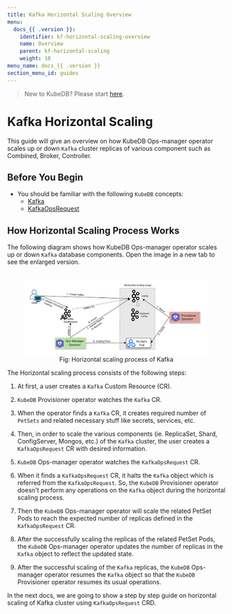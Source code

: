 ```yaml
---
title: Kafka Horizontal Scaling Overview
menu:
  docs_{{ .version }}:
    identifier: kf-horizontal-scaling-overview
    name: Overview
    parent: kf-horizontal-scaling
    weight: 10
menu_name: docs_{{ .version }}
section_menu_id: guides
---
```


> New to KubeDB? Please start [here](/docs/README.md).

# Kafka Horizontal Scaling

This guide will give an overview on how KubeDB Ops-manager operator scales up or down `Kafka` cluster replicas of various component such as Combined, Broker, Controller.

## Before You Begin

- You should be familiar with the following `KubeDB` concepts:
    - [Kafka](/docs/guides/kafka/concepts/kafka.md)
    - [KafkaOpsRequest](/docs/guides/kafka/concepts/kafkaopsrequest.md)

## How Horizontal Scaling Process Works

The following diagram shows how KubeDB Ops-manager operator scales up or down `Kafka` database components. Open the image in a new tab to see the enlarged version.

<figure align="center">
  <img alt="Horizontal scaling process of Kafka" src="/docs/images/day-2-operation/kafka/kf-horizontal-scaling.svg">
<figcaption align="center">Fig: Horizontal scaling process of Kafka</figcaption>
</figure>

The Horizontal scaling process consists of the following steps:

1. At first, a user creates a `Kafka` Custom Resource (CR).

2. `KubeDB` Provisioner  operator watches the `Kafka` CR.

3. When the operator finds a `Kafka` CR, it creates required number of `PetSets` and related necessary stuff like secrets, services, etc.

4. Then, in order to scale the various components (ie. ReplicaSet, Shard, ConfigServer, Mongos, etc.) of the `Kafka` cluster, the user creates a `KafkaOpsRequest` CR with desired information.

5. `KubeDB` Ops-manager operator watches the `KafkaOpsRequest` CR.

6. When it finds a `KafkaOpsRequest` CR, it halts the `Kafka` object which is referred from the `KafkaOpsRequest`. So, the `KubeDB` Provisioner  operator doesn't perform any operations on the `Kafka` object during the horizontal scaling process.

7. Then the `KubeDB` Ops-manager operator will scale the related PetSet Pods to reach the expected number of replicas defined in the `KafkaOpsRequest` CR.

8. After the successfully scaling the replicas of the related PetSet Pods, the `KubeDB` Ops-manager operator updates the number of replicas in the `Kafka` object to reflect the updated state.

9. After the successful scaling of the `Kafka` replicas, the `KubeDB` Ops-manager operator resumes the `Kafka` object so that the `KubeDB` Provisioner  operator resumes its usual operations.

In the next docs, we are going to show a step by step guide on horizontal scaling of Kafka cluster using `KafkaOpsRequest` CRD.